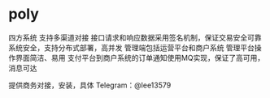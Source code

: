 # poly


四方系统
支持多渠道对接
接口请求和响应数据采用签名机制，保证交易安全可靠
系统安全，支持分布式部署，高并发
管理端包括运营平台和商户系统
管理平台操作界面简洁、易用
支付平台到商户系统的订单通知使用MQ实现，保证了高可用，消息可达

提供商务对接，安装，具体 Telegram：@lee13579
